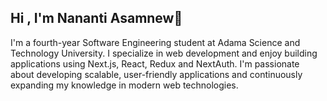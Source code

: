 ## Hi , I'm Nananti Asamnew👋

<!--
**nanati45/nanati45** is a ✨ _special_ ✨ repository because its `README.md` (this file) appears on your GitHub profile.

Here are some ideas to get you started:

- 🔭 I’m currently working on ...
- 🌱 I’m currently learning ...
- 👯 I’m looking to collaborate on ...
- 🤔 I’m looking for help with ...
- 💬 Ask me about ...
- 📫 How to reach me: ...
- 😄 Pronouns: ...
- ⚡ Fun fact: ...

-->
I'm a fourth-year Software Engineering student at Adama Science and Technology University. I specialize in web development and enjoy building applications using Next.js, React, Redux and NextAuth. I'm passionate about developing scalable, user-friendly applications and continuously expanding my knowledge in modern web technologies.
